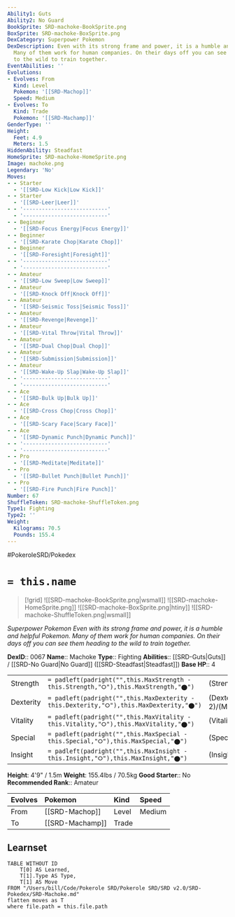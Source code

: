 ```yaml
---
Ability1: Guts
Ability2: No Guard
BookSprite: SRD-machoke-BookSprite.png
BoxSprite: SRD-machoke-BoxSprite.png
DexCategory: Superpower Pokemon
DexDescription: Even with its strong frame and power, it is a humble and helpful Pokemon.
  Many of them work for human companies. On their days off you can see them heading
  to the wild to train together.
EventAbilities: ''
Evolutions:
- Evolves: From
  Kind: Level
  Pokemon: '[[SRD-Machop]]'
  Speed: Medium
- Evolves: To
  Kind: Trade
  Pokemon: '[[SRD-Machamp]]'
GenderType: ''
Height:
  Feet: 4.9
  Meters: 1.5
HiddenAbility: Steadfast
HomeSprite: SRD-machoke-HomeSprite.png
Image: machoke.png
Legendary: 'No'
Moves:
- - Starter
  - '[[SRD-Low Kick|Low Kick]]'
- - Starter
  - '[[SRD-Leer|Leer]]'
- - '---------------------------'
  - '---------------------------'
- - Beginner
  - '[[SRD-Focus Energy|Focus Energy]]'
- - Beginner
  - '[[SRD-Karate Chop|Karate Chop]]'
- - Beginner
  - '[[SRD-Foresight|Foresight]]'
- - '---------------------------'
  - '---------------------------'
- - Amateur
  - '[[SRD-Low Sweep|Low Sweep]]'
- - Amateur
  - '[[SRD-Knock Off|Knock Off]]'
- - Amateur
  - '[[SRD-Seismic Toss|Seismic Toss]]'
- - Amateur
  - '[[SRD-Revenge|Revenge]]'
- - Amateur
  - '[[SRD-Vital Throw|Vital Throw]]'
- - Amateur
  - '[[SRD-Dual Chop|Dual Chop]]'
- - Amateur
  - '[[SRD-Submission|Submission]]'
- - Amateur
  - '[[SRD-Wake-Up Slap|Wake-Up Slap]]'
- - '---------------------------'
  - '---------------------------'
- - Ace
  - '[[SRD-Bulk Up|Bulk Up]]'
- - Ace
  - '[[SRD-Cross Chop|Cross Chop]]'
- - Ace
  - '[[SRD-Scary Face|Scary Face]]'
- - Ace
  - '[[SRD-Dynamic Punch|Dynamic Punch]]'
- - '---------------------------'
  - '---------------------------'
- - Pro
  - '[[SRD-Meditate|Meditate]]'
- - Pro
  - '[[SRD-Bullet Punch|Bullet Punch]]'
- - Pro
  - '[[SRD-Fire Punch|Fire Punch]]'
Number: 67
ShuffleToken: SRD-machoke-ShuffleToken.png
Type1: Fighting
Type2: ''
Weight:
  Kilograms: 70.5
  Pounds: 155.4
---
```


#PokeroleSRD/Pokedex

# `= this.name`

> [!grid]
> ![[SRD-machoke-BookSprite.png|wsmall]]
> ![[SRD-machoke-HomeSprite.png]]
> ![[SRD-machoke-BoxSprite.png|htiny]]
> ![[SRD-machoke-ShuffleToken.png|wsmall]]


*Superpower Pokemon*
*Even with its strong frame and power, it is a humble and helpful Pokemon. Many of them work for human companies. On their days off you can see them heading to the wild to train together.*

**DexID**:: 0067
**Name**:: Machoke
**Type**:: Fighting
**Abilities**:: [[SRD-Guts|Guts]] / [[SRD-No Guard|No Guard]] ([[SRD-Steadfast|Steadfast]])
**Base HP**:: 4

|           |                                                                                        |                                          |
| --------- | -------------------------------------------------------------------------------------- | ---------------------------------------- |
| Strength  | `= padleft(padright("",this.MaxStrength - this.Strength,"⭘"),this.MaxStrength,"⬤")`    | (Strength::3)/(MaxStrength::6)   |
| Dexterity | `= padleft(padright("",this.MaxDexterity - this.Dexterity,"⭘"),this.MaxDexterity,"⬤")` | (Dexterity:: 2)/(MaxDexterity::4) |
| Vitality  | `= padleft(padright("",this.MaxVitality - this.Vitality,"⭘"),this.MaxVitality,"⬤")`    | (Vitality::2)/(MaxVitality::5)   |
| Special   | `= padleft(padright("",this.MaxSpecial - this.Special,"⭘"),this.MaxSpecial,"⬤")`       | (Special::2)/(MaxSpecial::4)     |
| Insight   | `= padleft(padright("",this.MaxInsight - this.Insight,"⭘"),this.MaxInsight,"⬤")`       | (Insight::2)/(MaxInsight::4)     |

**Height**: 4'9" / 1.5m
**Weight**: 155.4lbs / 70.5kg
**Good Starter**:: No
**Recommended Rank**:: Amateur

| Evolves   | Pokemon         | Kind   | Speed   |
|:----------|:----------------|:-------|:--------|
| From      | [[SRD-Machop]]  | Level  | Medium  |
| To        | [[SRD-Machamp]] | Trade  |         |

## Learnset

```dataview
TABLE WITHOUT ID
    T[0] AS Learned,
    T[1].Type AS Type,
    T[1] AS Move
FROM "/Users/bill/Code/Pokerole SRD/Pokerole SRD/SRD v2.0/SRD-Pokedex/SRD-Machoke.md"
flatten moves as T
where file.path = this.file.path
```
